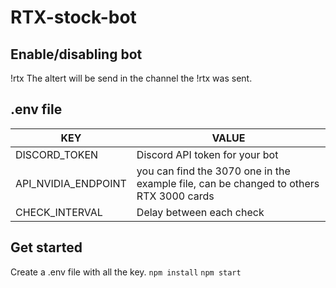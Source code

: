 # RTX-stock-bot
## Enable/disabling bot
!rtx
The altert will be send in the channel the !rtx was sent. 


## .env file
| KEY  | VALUE  |
|---|---|
|DISCORD_TOKEN   |Discord API token for your bot   |
| API_NVIDIA_ENDPOINT  | you can find the 3070 one in the example file, can be changed to others RTX 3000 cards   |
| CHECK_INTERVAL  | Delay between each check  |


## Get started

Create a .env file with all the key.
```npm install```
```npm start```
